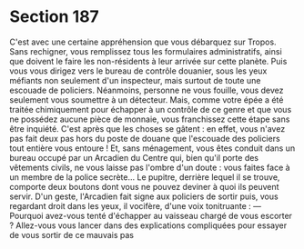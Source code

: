 # Section 187

C'est avec une certaine appréhension que vous débarquez sur 
Tropos. Sans rechigner, vous remplissez tous les formulaires 
administratifs, ainsi que doivent le faire les non-résidents à leur 
arrivée sur cette planète. Puis vous vous dirigez vers le bureau de 
contrôle douanier, sous les yeux méfiants non seulement d'un 
inspecteur, mais surtout de toute une escouade de policiers. 
Néanmoins, personne ne vous fouille, vous devez seulement vous 
soumettre à un détecteur. Mais, comme votre épée a été traitée 
chimiquement pour échapper à un contrôle de ce genre et que 
vous ne possédez aucune pièce de monnaie, vous franchissez 
cette étape sans être inquiété. C'est après que les choses se gâtent 
: en effet, vous n'avez pas fait deux pas hors du poste de douane 
que l'escouade des policiers tout entière vous entoure ! Et, sans 
ménagement, vous êtes conduit dans un bureau occupé par un 
Arcadien du Centre qui, bien qu'il porte des vêtements civils, ne 
vous laisse pas l'ombre d'un doute : vous faites face à un membre 
de la police secrète... Le pupitre, derrière lequel il se trouve, 
comporte deux boutons dont vous ne pouvez deviner à quoi ils 
peuvent servir. D'un geste, l'Arcadien fait signe aux policiers de 
sortir puis, vous regardant droit dans les yeux, il vocifère, d'une 
voix tonitruante : 
— Pourquoi avez-vous tenté d'échapper au vaisseau chargé de 
vous escorter ? Allez-vous vous lancer dans des explications 
compliquées pour essayer de vous sortir de ce mauvais pas